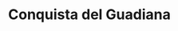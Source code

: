 ---
title: Conquista del Guadiana
url: /conquista-del-guadiana/
latitude: 39.076
longitude: -6.036
---